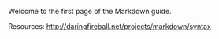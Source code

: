 Welcome to the first page of the Markdown guide.

Resources:
http://daringfireball.net/projects/markdown/syntax